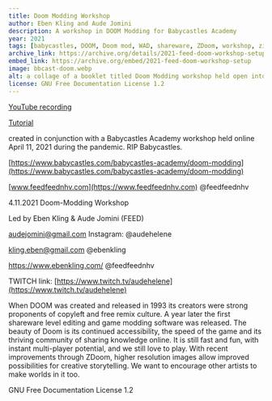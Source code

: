 ```yaml
---
title: Doom Modding Workshop
author: Eben Kling and Aude Jomini
description: A workshop in DOOM Modding for Babycastles Academy 
year: 2021
tags: [babycastles, DOOM, Doom mod, WAD, shareware, ZDoom, workshop, zine]
archive_link: https://archive.org/details/2021-feed-doom-workshop-setup
embed_link: https://archive.org/embed/2021-feed-doom-workshop-setup
image: bbcast-doom.webp
alt: a collage of a booklet titled Doom Modding workshop held open into the void with Babycastles logo in background
license: GNU Free Documentation License 1.2
---
```


[YouTube recording](https://youtu.be/L-eYHRlDeUM?si=XwtipKY-0j6WC3wY)

[Tutorial](https://www.babycastles.com/babycastles-academy/doom-modding) 

created in conjunction with a Babycastles Academy workshop held online April 11, 2021 during the pandemic. RIP Babycastles.

[https://www.babycastles.com/babycastles-academy/doom-modding](https://www.babycastles.com/babycastles-academy/doom-modding)

[www.feedfeednhv.com](https://www.feedfeednhv.com) @feedfeednhv

4.11.2021 Doom-Modding Workshop

Led by Eben Kling & Aude Jomini (FEED)

audejomini@gmail.com Instagram: @audehelene

kling.eben@gmail.com @ebenkling

https://www.ebenkling.com/ @feedfeednhv

TWITCH link: [https://www.twitch.tv/audehelene](https://www.twitch.tv/audehelene)

When DOOM was created and released in 1993 its creators were strong proponents of copyleft and free remix culture.
A year later the first shareware level editing and game modding software was released. The beauty of Doom is its continued accessibility, the speed of the game and its thriving community of sharing knowledge online. It is still fast and fun, with instant multi-player potential, and we still love to play. With recent improvements through ZDoom, higher resolution images allow improved possibilities for creative storytelling. We want to encourage other artists to make worlds in it too.

GNU Free Documentation License 1.2
